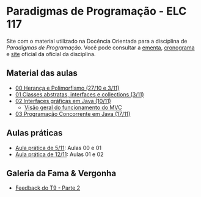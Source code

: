 # Paradigmas de Programação - ELC 117
Site com o material utilizado na Docência Orientada para a disciplina de *Paradigmas de Programação*. Você pode consultar a [ementa](http://www-usr.inf.ufsm.br/~andrea/elc117-2015b/plano-de-ensino-elc117-2015b.pdf), [cronograma](https://docs.google.com/spreadsheets/d/1P7HvfEcoUK5B5TVw5XvHlZMiahKPBuwqnhohgQ1xmJk/pubhtml) e [site](http://www-usr.inf.ufsm.br/~andrea/elc117-2015b-2015b) oficial da oficial da disciplina. 

## Material das aulas
 - [00 Herança e Polimorfismo (27/10 e 3/11)](00_slides-java-heranca-polimorfismo-2015b.pdf)
 - [01 Classes abstratas, interfaces e collections (3/11)](01_slides-java-abstract-2015b.pdf)
 - [02 Interfaces gráficas em Java (10/11)](02_slides-java-gui-2015b.pdf)
   - [Visão geral do funcionamento do MVC](02_extra_00-gui-2015.pdf)
 - [03 Programação Concorrente em Java (17/11)](03_slides-java-threads-2015b.pdf)

## Aulas práticas
 - [Aula prática de 5/11](pratica-05-11): Aulas 00 e 01
 - [Aula prática de 12/11](pratica-12-11): Aulas 01 e 02


## Galeria da Fama & Vergonha
 - [Feedback do T9 - Parte 2](halls/t9-parte2.pdf)


